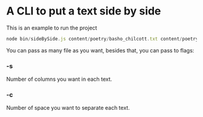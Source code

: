 # A CLI to put a text side by side

This is an example to run the project

```js
node bin/sideBySide.js content/poetry/basho_chilcott.txt content/poetry/basho_marks.txt -s 15 -c 10
```

You can pass as many file as you want, besides that, you can pass to flags:

### -s

Number of columns you want in each text.

### -c

Number of space you want to separate each text.

